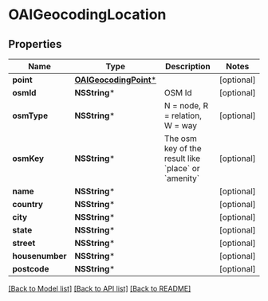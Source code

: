 # OAIGeocodingLocation

## Properties
Name | Type | Description | Notes
------------ | ------------- | ------------- | -------------
**point** | [**OAIGeocodingPoint***](OAIGeocodingPoint.md) |  | [optional] 
**osmId** | **NSString*** | OSM Id | [optional] 
**osmType** | **NSString*** | N &#x3D; node, R &#x3D; relation, W &#x3D; way | [optional] 
**osmKey** | **NSString*** | The osm key of the result like &#x60;place&#x60; or &#x60;amenity&#x60; | [optional] 
**name** | **NSString*** |  | [optional] 
**country** | **NSString*** |  | [optional] 
**city** | **NSString*** |  | [optional] 
**state** | **NSString*** |  | [optional] 
**street** | **NSString*** |  | [optional] 
**housenumber** | **NSString*** |  | [optional] 
**postcode** | **NSString*** |  | [optional] 

[[Back to Model list]](../README.md#documentation-for-models) [[Back to API list]](../README.md#documentation-for-api-endpoints) [[Back to README]](../README.md)


